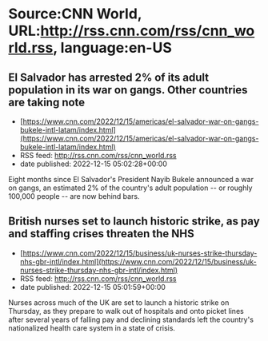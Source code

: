 # Source:CNN World, URL:http://rss.cnn.com/rss/cnn_world.rss, language:en-US

## El Salvador has arrested 2% of its adult population in its war on gangs. Other countries are taking note
 - [https://www.cnn.com/2022/12/15/americas/el-salvador-war-on-gangs-bukele-intl-latam/index.html](https://www.cnn.com/2022/12/15/americas/el-salvador-war-on-gangs-bukele-intl-latam/index.html)
 - RSS feed: http://rss.cnn.com/rss/cnn_world.rss
 - date published: 2022-12-15 05:02:28+00:00

Eight months since El Salvador's President Nayib Bukele announced a war on gangs, an estimated 2% of the country's adult population -- or roughly 100,000 people -- are now behind bars.

## British nurses set to launch historic strike, as pay and staffing crises threaten the NHS
 - [https://www.cnn.com/2022/12/15/business/uk-nurses-strike-thursday-nhs-gbr-intl/index.html](https://www.cnn.com/2022/12/15/business/uk-nurses-strike-thursday-nhs-gbr-intl/index.html)
 - RSS feed: http://rss.cnn.com/rss/cnn_world.rss
 - date published: 2022-12-15 05:01:59+00:00

Nurses across much of the UK are set to launch a historic strike on Thursday, as they prepare to walk out of hospitals and onto picket lines after several years of falling pay and declining standards left the country's nationalized health care system in a state of crisis.

